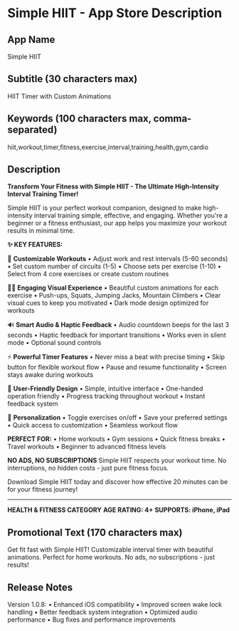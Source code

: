 # Simple HIIT - App Store Description

## App Name
Simple HIIT

## Subtitle (30 characters max)
HIIT Timer with Custom Animations

## Keywords (100 characters max, comma-separated)
hiit,workout,timer,fitness,exercise,interval,training,health,gym,cardio

## Description

**Transform Your Fitness with Simple HIIT - The Ultimate High-Intensity Interval Training Timer!**

Simple HIIT is your perfect workout companion, designed to make high-intensity interval training simple, effective, and engaging. Whether you're a beginner or a fitness enthusiast, our app helps you maximize your workout results in minimal time.

**✨ KEY FEATURES:**

🎯 **Customizable Workouts**
• Adjust work and rest intervals (5-60 seconds)
• Set custom number of circuits (1-5)
• Choose sets per exercise (1-10)
• Select from 4 core exercises or create custom routines

🏃‍♂️ **Engaging Visual Experience**
• Beautiful custom animations for each exercise
• Push-ups, Squats, Jumping Jacks, Mountain Climbers
• Clear visual cues to keep you motivated
• Dark mode design optimized for workouts

🔊 **Smart Audio & Haptic Feedback**
• Audio countdown beeps for the last 3 seconds
• Haptic feedback for important transitions
• Works even in silent mode
• Optional sound controls

⚡ **Powerful Timer Features**
• Never miss a beat with precise timing
• Skip button for flexible workout flow
• Pause and resume functionality
• Screen stays awake during workouts

📱 **User-Friendly Design**
• Simple, intuitive interface
• One-handed operation friendly
• Progress tracking throughout workout
• Instant feedback system

🎨 **Personalization**
• Toggle exercises on/off
• Save your preferred settings
• Quick access to customization
• Seamless workout flow

**PERFECT FOR:**
• Home workouts
• Gym sessions
• Quick fitness breaks
• Travel workouts
• Beginner to advanced fitness levels

**NO ADS, NO SUBSCRIPTIONS**
Simple HIIT respects your workout time. No interruptions, no hidden costs - just pure fitness focus.

Download Simple HIIT today and discover how effective 20 minutes can be for your fitness journey!

---

**HEALTH & FITNESS CATEGORY**
**AGE RATING: 4+**
**SUPPORTS: iPhone, iPad**

## Promotional Text (170 characters max)
Get fit fast with Simple HIIT! Customizable interval timer with beautiful animations. Perfect for home workouts. No ads, no subscriptions - just results!

## Release Notes
Version 1.0.8:
• Enhanced iOS compatibility
• Improved screen wake lock handling
• Better feedback system integration
• Optimized audio performance
• Bug fixes and performance improvements